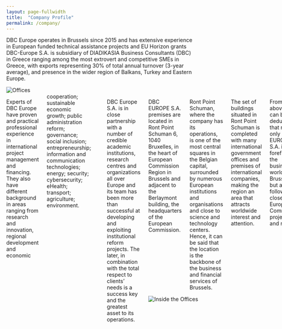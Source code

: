 ```yaml
---
layout: page-fullwidth
title:  "Company Profile"
permalink: /company/
---
```


DBC Europe operates in Brussels since 2015 and has extensive experience in European funded technical assistance projects  and EU Horizon grants 
DBC-Europe S.A. is subsidiary of DIADIKASIA Business Consultants (DBC) in Greece ranging among the most extrovert and competitive SMEs in Greece, with exports representing 30% of total annual turnover (3-year average), and presence in the wider region of Balkans, Turkey and Eastern Europe.


<div class="row">
  <div class="medium-4 columns t30">
  <img src="{{ site.urlimg }}offices.png" alt="Offices">
  </div>
  <div class="medium-8 columns">
        
<p>Experts of DBC Europe have proven and practical professional experience in international project management and financing. They also have different background in areas ranging from research and innovation, regional development and economic</p> cooperation; sustainable economic growth; public administration reform; governance; social inclusion; entrepreneurship; information and communication technologies; energy; security; cybersecurity; eHealth; transport; agriculture; environment. </p>

DBC Europe S.A. is in close partnership with a number of credible academic institutions, research centres and organizations all over Europe and its team has been more than successful at developing and exploiting institutional reform projects. The later, in combination with the total respect to clients’ needs is a success key and the greatest asset to its operations.

<div class="row">
<div class="medium-8 columns t30">
  <p>DBC EUROPE S.A. premises are located in Ront Point Schuman 6, 1040 Bruxelles, in the heart of European Commission Region in Brussels and adjacent to the Berlaymont building, the headquarters of the European Commission.</p>
  <p>Ront Point Schuman, where the company has its operations, is one of the most central squares in the Belgian capital, surrounded by numerous European institutions and organisations and close to science and technology centers. Hence, it can be said that the location is the backbone of the business and financial services of Brussels.</p>
  <p>The set of buildings situated in Ront Point Schuman is completed with many international government offices and premises of international companies, making the region an area that attracts worldwide interest and attention.</p>
  <p>From all the above, it can be deducted that not only is DBC EUROPE S.A. in the forefront of the business world of Brussels but also follows closely the European Commission projects and news.</p>
</div>
  <div class="medium-4 columns">
  <img src="{{ site.urlimg }}inside-office.jpg" alt="Inside the Offices">
  </div>
</div>
